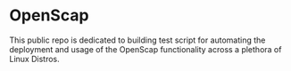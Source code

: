 # OpenScap

This public repo is dedicated to building test script for automating the deployment and usage of the OpenScap functionality across a plethora of Linux Distros. 
